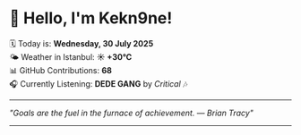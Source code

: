 # 👋 Hello, I'm Kekn9ne!

🗓️ Today is: **Wednesday, 30 July 2025**  
🌤️ Weather in Istanbul: **☀️   +30°C**  
📊 GitHub Contributions: **68**  
🎧 Currently Listening: **DEDE GANG** by *Critical* 🎶

---

_"Goals are the fuel in the furnace of achievement. — *Brian Tracy*"_

---
